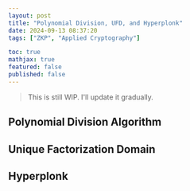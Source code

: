 ```yaml
---
layout: post
title: "Polynomial Division, UFD, and Hyperplonk"
date: 2024-09-13 08:37:20
tags: ["ZKP", "Applied Cryptography"]

toc: true
mathjax: true
featured: false
published: false
---
```


> This is still WIP. I'll update it gradually.

## Polynomial Division Algorithm

## Unique Factorization Domain

## Hyperplonk